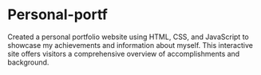 # Personal-portf
Created a personal portfolio website using HTML, CSS, and JavaScript to showcase my achievements and                information about myself. This interactive site offers visitors a comprehensive overview of accomplishments  and background.   
